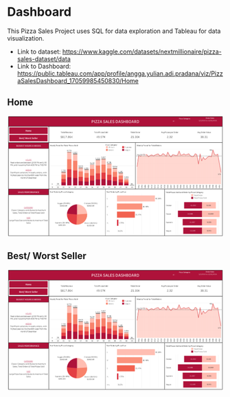 # Dashboard
This Pizza Sales Project uses SQL for data exploration and Tableau for data visualization.
- Link to dataset: https://www.kaggle.com/datasets/nextmillionaire/pizza-sales-dataset/data
- Link to Dashboard: https://public.tableau.com/app/profile/angga.yulian.adi.pradana/viz/PizzaSalesDashboard_17059985450830/Home

## Home
<img src = 'https://github.com/anggapradanaa/Pizza-Sales-Dashboard-using-SQL-and-Tableau/blob/main/Home.png'>

## Best/ Worst Seller
<img src = 'https://github.com/anggapradanaa/Pizza-Sales-Dashboard-using-SQL-and-Tableau/blob/main/Home.png'>
